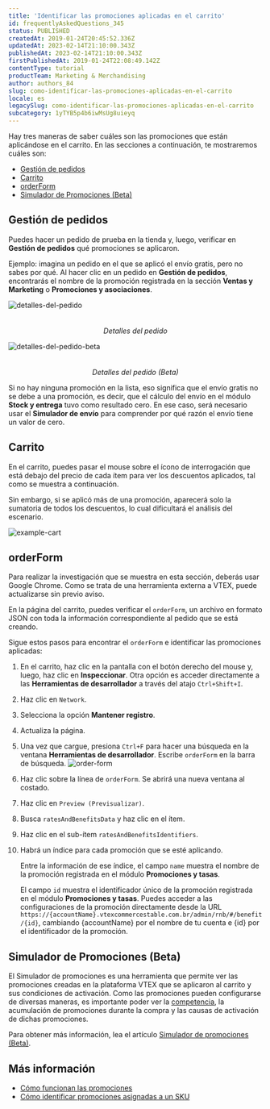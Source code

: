 ```yaml
---
title: 'Identificar las promociones aplicadas en el carrito'
id: frequentlyAskedQuestions_345
status: PUBLISHED
createdAt: 2019-01-24T20:45:52.336Z
updatedAt: 2023-02-14T21:10:00.343Z
publishedAt: 2023-02-14T21:10:00.343Z
firstPublishedAt: 2019-01-24T22:08:49.142Z
contentType: tutorial
productTeam: Marketing & Merchandising
author: authors_84
slug: como-identificar-las-promociones-aplicadas-en-el-carrito
locale: es
legacySlug: como-identificar-las-promociones-aplicadas-en-el-carrito
subcategory: 1yTYB5p4b6iwMsUg8uieyq
---
```


Hay tres maneras de saber cuáles son las promociones que están aplicándose en el carrito. En las secciones a continuación, te mostraremos cuáles son:

* [Gestión de pedidos](#gestion-de-pedidos)
* [Carrito](#carrito)
* [orderForm](#orderform)
* [Simulador de Promociones (Beta)](#simulador-de-promociones-beta)

## Gestión de pedidos

Puedes hacer un pedido de prueba en la tienda y, luego, verificar en **Gestión de pedidos** qué promociones se aplicaron.

Ejemplo: imagina un pedido en el que se aplicó el envío gratis, pero no sabes por qué. Al hacer clic en un pedido en **Gestión de pedidos**, encontrarás el nombre de la promoción registrada en la sección **Ventas y Marketing** o **Promociones y asociaciones**.

<img class="db center mv9 shadow-4 pointer" src="https://images.ctfassets.net/alneenqid6w5/1LpXT5YXqbsjb02eAQUsfg/3a84036866c5ed37f964e79a36f8bcd4/detalhes-oms-es.png" alt="detalles-del-pedido" style="margin-bottom: 20px;"> <figcaption align = "center"><em>Detalles del pedido</em></figcaption></figure>

<img class="db center mv9 shadow-4 pointer" src="https://images.ctfassets.net/alneenqid6w5/2mriJhUbQbqrrUSbp7tjaC/35b752b315cc8578199647fe535677fa/detalhes-neworders-en__1_.png" alt="detalles-del-pedido-beta" style="margin-bottom: 20px;"> <figcaption align = "center"><em>Detalles del pedido (Beta)</em></figcaption></figure>

Si no hay ninguna promoción en la lista, eso significa que el envío gratis no se debe a una promoción, es decir, que el cálculo del envío en el módulo **Stock y entrega** tuvo como resultado cero. En ese caso, será necesario usar el **Simulador de envío** para comprender por qué razón el envío tiene un valor de cero.

## Carrito

En el carrito, puedes pasar el mouse sobre el ícono de interrogación que está debajo del precio de cada ítem para ver los descuentos aplicados, tal como se muestra a continuación.

Sin embargo, si se aplicó más de una promoción, aparecerá solo la sumatoria de todos los descuentos, lo cual dificultará el análisis del escenario.

![example-cart](//images.ctfassets.net/alneenqid6w5/4OuONCFldxuXYgevJ8wU81/8d5f5572c67f308480e9e4b1f65dc9e7/image6.png)

## orderForm

<div class = "alert alert-warning">
  <p>Para realizar la investigación que se muestra en esta sección, deberás usar Google Chrome. Como se trata de una herramienta externa a VTEX, puede actualizarse sin previo aviso.</p>
</div>

En la página del carrito, puedes verificar el `orderForm`, un archivo en formato JSON con toda la información correspondiente al pedido que se está creando.

Sigue estos pasos para encontrar el `orderForm` e identificar las promociones aplicadas:

1. En el carrito, haz clic en la pantalla con el botón derecho del mouse y, luego, haz clic en **Inspeccionar**. Otra opción es acceder directamente a las **Herramientas de desarrollador** a través del atajo `Ctrl+Shift+I`.
2. Haz clic en `Network`.
3. Selecciona la opción **Mantener registro**.
4. Actualiza la página.
5. Una vez que cargue, presiona `Ctrl+F` para hacer una búsqueda en la ventana **Herramientas de desarrollador**. Escribe `orderForm` en la barra de búsqueda. ![order-form](//images.contentful.com/alneenqid6w5/jtqrcUjDAAqoMUGiYM4qE/94803953c1577a7954ba09f163738e0e/order-form.png)
6. Haz clic sobre la línea de `orderForm`. Se abrirá una nueva ventana al costado.
7. Haz clic en `Preview (Previsualizar)`.
8. Busca `ratesAndBenefitsData` y haz clic en el ítem.
9. Haz clic en el sub-ítem `ratesAndBenefitsIdentifiers`.
10. Habrá un índice para cada promoción que se esté aplicando.

    Entre la información de ese índice, el campo `name` muestra el nombre de la promoción registrada en el módulo **Promociones y tasas**.

    El campo `id` muestra el identificador único de la promoción registrada en el módulo **Promociones y tasas**. Puedes acceder a las configuraciones de la promoción directamente desde la URL `https://{accountName}.vtexcommercestable.com.br/admin/rnb/#/benefit/{id}`, cambiando {accountName} por el nombre de tu cuenta e {id} por el identificador de la promoción.

## Simulador de Promociones (Beta)

El Simulador de promociones es una herramienta que permite ver las promociones creadas en la plataforma VTEX que se aplicaron al carrito y sus condiciones de activación. Como las promociones pueden configurarse de diversas maneras, es importante poder ver la [competencia](https://help.vtex.com/es/tutorial/entendendo-a-concorrencia-de-promocoes--tutorials_2270), la acumulación de promociones durante la compra y las causas de activación de dichas promociones.

Para obtener más información, lea el artículo [Simulador de promociones (Beta)](https://help.vtex.com/es/tutorial/simulador-de-promocoes-beta--4zc8SNqjqeIJ0ZRMhjlnvy).

## Más información

* [Cómo funcionan las promociones](https://help.vtex.com/es/tracks/promociones--6asfF1vFYiZgTQtOzwJchR/2a2D0K85Ahvs4hLnL3Ag7N)
* [Cómo identificar promociones asignadas a un SKU](https://help.vtex.com/es/tutorial/como-identificar-promociones-asignadas-un-sku--frequentlyAskedQuestions_4813)
